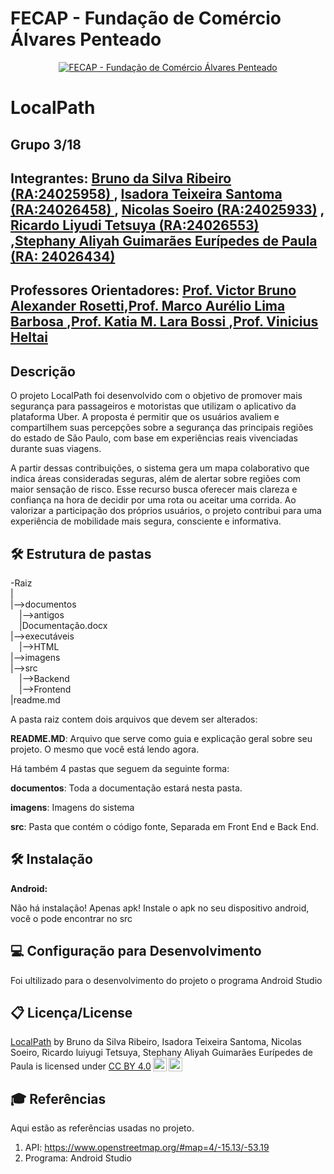 # FECAP - Fundação de Comércio Álvares Penteado
<p align="center">
<a href= "https://www.fecap.br/"><img src="https://encrypted-tbn0.gstatic.com/images?q=tbn:ANd9GcRhZPrRa89Kma0ZZogxm0pi-tCn_TLKeHGVxywp-LXAFGR3B1DPouAJYHgKZGV0XTEf4AE&usqp=CAU" alt="FECAP - Fundação de Comércio Álvares Penteado" border="0"></a>
</p>

# LocalPath

## Grupo 3/18

## Integrantes: <a href="https://github.com/brunosr9">Bruno da Silva Ribeiro (RA:24025958) </a>, <a href="https://github.com/TexDotC0m">Isadora Teixeira Santoma (RA:24026458) </a>, <a href="https://github.com/NicSoeiroDev">Nicolas Soeiro (RA:24025933)</a> </a>, <a href="https://github.com/R4cardo">Ricardo Liyudi Tetsuya (RA:24026553) </a>,<a href ="https://github.com/brunosr9">Stephany Aliyah Guimarães Eurípedes de Paula (RA: 24026434) </a>

## Professores Orientadores: <a href="https://www.linkedin.com/in/victorbarq/">Prof. Victor Bruno Alexander Rosetti</a>,<a href=https://www.linkedin.com/in/marco-aurelio-lima-barbosa/>Prof. Marco Aurélio Lima Barbosa </a>,<a href="https://www.linkedin.com/in/katia-bossi/?original_referer=https%3A%2F%2Fgithub.com%2F">Prof. Katia M. Lara Bossi </a>,<a href="https://www.linkedin.com/in/vheltai/">Prof. Vinicius Heltai </a>


## Descrição
O projeto LocalPath foi desenvolvido com o objetivo de promover mais segurança para passageiros e motoristas que utilizam o aplicativo da plataforma Uber. A proposta é permitir que os usuários avaliem e compartilhem suas percepções sobre a segurança das principais regiões do estado de São Paulo, com base em experiências reais vivenciadas durante suas viagens.

A partir dessas contribuições, o sistema gera um mapa colaborativo que indica áreas consideradas seguras, além de alertar sobre regiões com maior sensação de risco. Esse recurso busca oferecer mais clareza e confiança na hora de decidir por uma rota ou aceitar uma corrida. Ao valorizar a participação dos próprios usuários, o projeto contribui para uma experiência de mobilidade mais segura, consciente e informativa.

## 🛠 Estrutura de pastas

-Raiz<br>
|<br>
|-->documentos<br>
  &emsp;|-->antigos<br>
  &emsp;|Documentação.docx<br>
|-->executáveis<br>
  &emsp;|-->HTML<br>
|-->imagens<br>
|-->src<br>
  &emsp;|-->Backend<br>
  &emsp;|-->Frontend<br>
|readme.md<br>

A pasta raiz contem dois arquivos que devem ser alterados:

<b>README.MD</b>: Arquivo que serve como guia e explicação geral sobre seu projeto. O mesmo que você está lendo agora.

Há também 4 pastas que seguem da seguinte forma:

<b>documentos</b>: Toda a documentação estará nesta pasta.

<b>imagens</b>: Imagens do sistema

<b>src</b>: Pasta que contém o código fonte, Separada em Front End e Back End.


## 🛠 Instalação

<b>Android:</b>

Não há instalação! Apenas apk! 
Instale o apk no seu dispositivo android, você o pode encontrar no src

## 💻 Configuração para Desenvolvimento

Foi ultilizado para o desenvolvimento do projeto o programa Android Studio

## 📋 Licença/License
 <p xmlns:cc="http://creativecommons.org/ns#" xmlns:dct="http://purl.org/dc/terms/"><a property="dct:title" rel="cc:attributionURL" href="https://github.com/2025-1-NCC3/Projeto3">LocalPath</a> by <span property="cc:attributionName">Bruno da Silva Ribeiro, Isadora Teixeira Santoma, Nicolas Soeiro, Ricardo luiyugi Tetsuya, Stephany Aliyah Guimarães Eurípedes de Paula</span> is licensed under <a href="https://creativecommons.org/licenses/by/4.0/?ref=chooser-v1" target="_blank" rel="license noopener noreferrer" style="display:inline-block;">CC BY 4.0<img style="height:22px!important;margin-left:3px;vertical-align:text-bottom;" src="https://mirrors.creativecommons.org/presskit/icons/cc.svg?ref=chooser-v1" alt=""><img style="height:22px!important;margin-left:3px;vertical-align:text-bottom;" src="https://mirrors.creativecommons.org/presskit/icons/by.svg?ref=chooser-v1" alt=""></a></p> 

## 🎓 Referências

Aqui estão as referências usadas no projeto.

1. API: https://www.openstreetmap.org/#map=4/-15.13/-53.19
2. Programa: Android Studio
